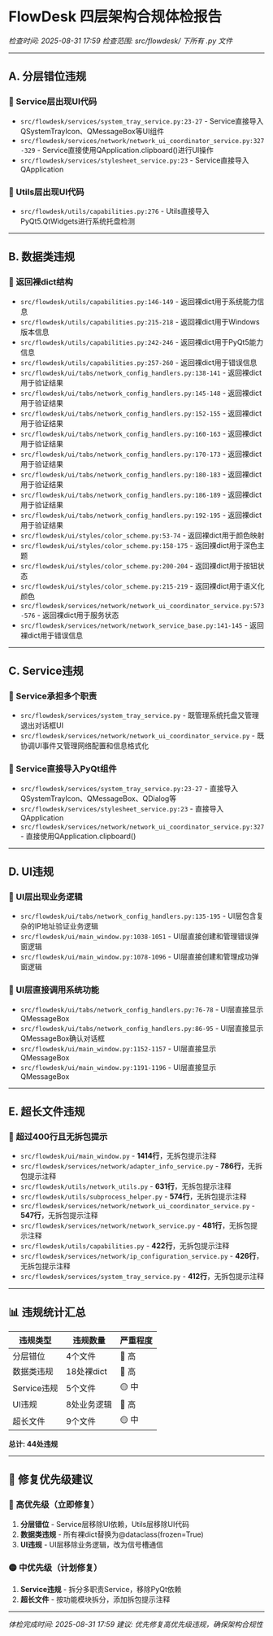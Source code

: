 # FlowDesk 四层架构合规体检报告

*检查时间: 2025-08-31 17:59*
*检查范围: src/flowdesk/ 下所有 .py 文件*

---

## A. 分层错位违规

### 🚨 Service层出现UI代码
- `src/flowdesk/services/system_tray_service.py:23-27` - Service直接导入QSystemTrayIcon、QMessageBox等UI组件
- `src/flowdesk/services/network/network_ui_coordinator_service.py:327-329` - Service直接使用QApplication.clipboard()进行UI操作
- `src/flowdesk/services/stylesheet_service.py:23` - Service直接导入QApplication

### 🚨 Utils层出现UI代码  
- `src/flowdesk/utils/capabilities.py:276` - Utils直接导入PyQt5.QtWidgets进行系统托盘检测

---

## B. 数据类违规

### 🚨 返回裸dict结构
- `src/flowdesk/utils/capabilities.py:146-149` - 返回裸dict用于系统能力信息
- `src/flowdesk/utils/capabilities.py:215-218` - 返回裸dict用于Windows版本信息
- `src/flowdesk/utils/capabilities.py:242-246` - 返回裸dict用于PyQt5能力信息
- `src/flowdesk/utils/capabilities.py:257-260` - 返回裸dict用于错误信息
- `src/flowdesk/ui/tabs/network_config_handlers.py:138-141` - 返回裸dict用于验证结果
- `src/flowdesk/ui/tabs/network_config_handlers.py:145-148` - 返回裸dict用于验证结果
- `src/flowdesk/ui/tabs/network_config_handlers.py:152-155` - 返回裸dict用于验证结果
- `src/flowdesk/ui/tabs/network_config_handlers.py:160-163` - 返回裸dict用于验证结果
- `src/flowdesk/ui/tabs/network_config_handlers.py:170-173` - 返回裸dict用于验证结果
- `src/flowdesk/ui/tabs/network_config_handlers.py:180-183` - 返回裸dict用于验证结果
- `src/flowdesk/ui/tabs/network_config_handlers.py:186-189` - 返回裸dict用于验证结果
- `src/flowdesk/ui/tabs/network_config_handlers.py:192-195` - 返回裸dict用于验证结果
- `src/flowdesk/ui/styles/color_scheme.py:53-74` - 返回裸dict用于颜色映射
- `src/flowdesk/ui/styles/color_scheme.py:158-175` - 返回裸dict用于深色主题
- `src/flowdesk/ui/styles/color_scheme.py:200-204` - 返回裸dict用于按钮状态
- `src/flowdesk/ui/styles/color_scheme.py:215-219` - 返回裸dict用于语义化颜色
- `src/flowdesk/services/network/network_ui_coordinator_service.py:573-576` - 返回裸dict用于服务状态
- `src/flowdesk/services/network/network_service_base.py:141-145` - 返回裸dict用于错误信息

---

## C. Service违规

### 🚨 Service承担多个职责
- `src/flowdesk/services/system_tray_service.py` - 既管理系统托盘又管理退出对话框UI
- `src/flowdesk/services/network/network_ui_coordinator_service.py` - 既协调UI事件又管理网络配置和信息格式化

### 🚨 Service直接导入PyQt组件
- `src/flowdesk/services/system_tray_service.py:23-27` - 直接导入QSystemTrayIcon、QMessageBox、QDialog等
- `src/flowdesk/services/stylesheet_service.py:23` - 直接导入QApplication
- `src/flowdesk/services/network/network_ui_coordinator_service.py:327` - 直接使用QApplication.clipboard()

---

## D. UI违规

### 🚨 UI层出现业务逻辑
- `src/flowdesk/ui/tabs/network_config_handlers.py:135-195` - UI层包含复杂的IP地址验证业务逻辑
- `src/flowdesk/ui/main_window.py:1038-1051` - UI层直接创建和管理错误弹窗逻辑
- `src/flowdesk/ui/main_window.py:1078-1096` - UI层直接创建和管理成功弹窗逻辑

### 🚨 UI层直接调用系统功能
- `src/flowdesk/ui/tabs/network_config_handlers.py:76-78` - UI层直接显示QMessageBox
- `src/flowdesk/ui/tabs/network_config_handlers.py:86-95` - UI层直接显示QMessageBox确认对话框
- `src/flowdesk/ui/main_window.py:1152-1157` - UI层直接显示QMessageBox
- `src/flowdesk/ui/main_window.py:1191-1196` - UI层直接显示QMessageBox

---

## E. 超长文件违规

### 🚨 超过400行且无拆包提示
- `src/flowdesk/ui/main_window.py` - **1414行**，无拆包提示注释
- `src/flowdesk/services/network/adapter_info_service.py` - **786行**，无拆包提示注释  
- `src/flowdesk/utils/network_utils.py` - **631行**，无拆包提示注释
- `src/flowdesk/utils/subprocess_helper.py` - **574行**，无拆包提示注释
- `src/flowdesk/services/network/network_ui_coordinator_service.py` - **547行**，无拆包提示注释
- `src/flowdesk/services/network/network_service.py` - **481行**，无拆包提示注释
- `src/flowdesk/utils/capabilities.py` - **422行**，无拆包提示注释
- `src/flowdesk/services/network/ip_configuration_service.py` - **426行**，无拆包提示注释
- `src/flowdesk/services/system_tray_service.py` - **412行**，无拆包提示注释

---

## 📊 违规统计汇总

| 违规类型 | 违规数量 | 严重程度 |
|---------|----------|----------|
| 分层错位 | 4个文件 | 🔴 高 |
| 数据类违规 | 18处裸dict | 🔴 高 |
| Service违规 | 5个文件 | 🟡 中 |
| UI违规 | 8处业务逻辑 | 🔴 高 |
| 超长文件 | 9个文件 | 🟡 中 |

**总计: 44处违规**

---

## 🎯 修复优先级建议

### 🔴 高优先级（立即修复）
1. **分层错位** - Service层移除UI依赖，Utils层移除UI代码
2. **数据类违规** - 所有裸dict替换为@dataclass(frozen=True)
3. **UI违规** - UI层移除业务逻辑，改为信号槽通信

### 🟡 中优先级（计划修复）
1. **Service违规** - 拆分多职责Service，移除PyQt依赖
2. **超长文件** - 按功能模块拆分，添加拆包提示注释

---

*体检完成时间: 2025-08-31 17:59*
*建议: 优先修复高优先级违规，确保架构合规性*
